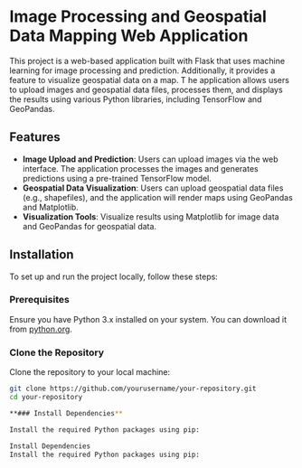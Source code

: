 # Image Processing and Geospatial Data Mapping Web Application

This project is a web-based application built with Flask that uses machine learning for image processing and prediction.
Additionally, it provides a feature to visualize geospatial data on a map. T
he application allows users to upload images and geospatial data files, processes them, and displays the results using various Python libraries, including TensorFlow and GeoPandas.

## Features

- **Image Upload and Prediction**: Users can upload images via the web interface. The application processes the images and generates predictions using a pre-trained TensorFlow model.
- **Geospatial Data Visualization**: Users can upload geospatial data files (e.g., shapefiles), and the application will render maps using GeoPandas and Matplotlib.
- **Visualization Tools**: Visualize results using Matplotlib for image data and GeoPandas for geospatial data.

## Installation

To set up and run the project locally, follow these steps:

### Prerequisites

Ensure you have Python 3.x installed on your system. You can download it from [python.org](https://www.python.org/downloads/).

### Clone the Repository

Clone the repository to your local machine:

```bash
git clone https://github.com/yourusername/your-repository.git
cd your-repository

**### Install Dependencies**

Install the required Python packages using pip:

Install Dependencies
Install the required Python packages using pip:
